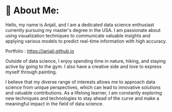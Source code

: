 # 💫 About Me:

Hello, my name is Anjali, and I am a dedicated data science enthusiast currently pursuing my master's degree in the USA. I am passionate about using visualization techniques to communicate valuable insights and applying various models to predict real-time information with high accuracy.

Portfolio : https://ianjali.github.io

Outside of data science, I enjoy spending time in nature, hiking, and staying active by going to the gym. I also have a creative side and love to express myself through painting.

I believe that my diverse range of interests allows me to approach data science from unique perspectives, which can lead to innovative solutions and valuable contributions. As a lifelong learner, I am constantly exploring new techniques and technologies to stay ahead of the curve and make a meaningful impact in the field of data science.

